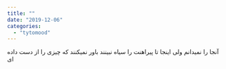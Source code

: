 ```yaml
---
title: ""
date: "2019-12-06"
categories: 
  - "tytomood"
---
```


آنجا را نمیدانم ولی اینجا تا پیراهنت را سیاه نبینند باور نمیکنند که چیزی را از دست داده ای
